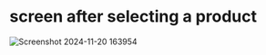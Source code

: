 # screen after selecting a product
![Screenshot 2024-11-20 163954](https://github.com/user-attachments/assets/5629cabd-52bd-484f-9bc5-51d2ea869674)
